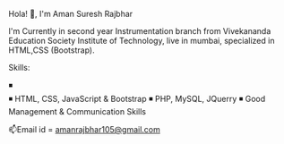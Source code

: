 Hola! 👋, I'm Aman Suresh Rajbhar

I'm Currently in second year Instrumentation branch from Vivekananda Education Society Institute of Technology,
live in mumbai, specialized in HTML,CSS (Bootstrap). 

Skills:

◾  
◾ HTML, CSS, JavaScript & Bootstrap 
◾ PHP,  MySQL, JQuerry 
◾ Good Management & Communication Skills



 📫Email id = amanrajbhar105@gmail.com

<!---
Aman-Rajbhar/Aman-Rajbhar is a ✨ special ✨ repository because its `README.md` (this file) appears on your GitHub profile.
You can click the Preview link to take a look at your changes.
--->
